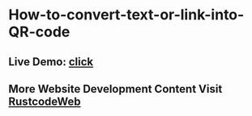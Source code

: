 # How-to-convert-text-or-link-into-QR-code

## Live Demo: [click](https://www.rustcodeweb.com/p/qr-code-generator.html)

## More Website Development Content Visit [RustcodeWeb](https://www.rustcodeweb.com/)
